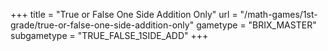 +++
title = "True or False One Side Addition Only"
url = "/math-games/1st-grade/true-or-false-one-side-addition-only"
gametype = "BRIX_MASTER"
subgametype = "TRUE_FALSE_1SIDE_ADD"
+++